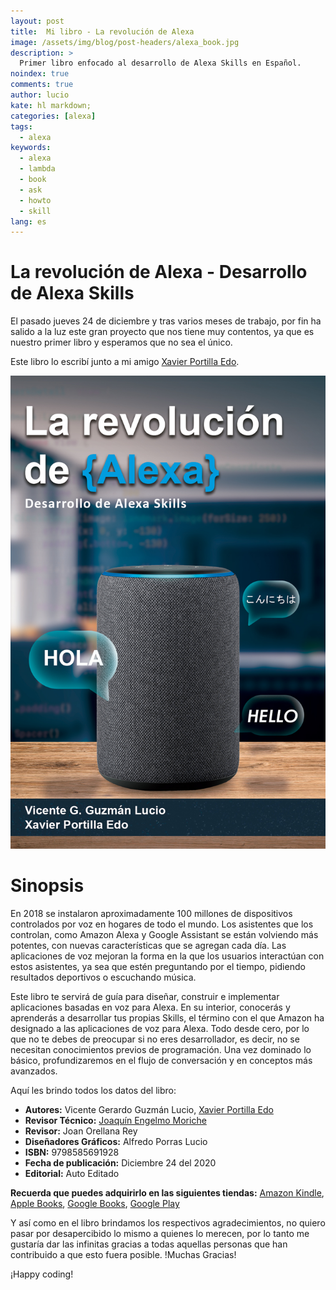 ```yaml
---
layout: post
title:  Mi libro - La revolución de Alexa
image: /assets/img/blog/post-headers/alexa_book.jpg
description: >
  Primer libro enfocado al desarrollo de Alexa Skills en Español.
noindex: true
comments: true
author: lucio
kate: hl markdown;
categories: [alexa]
tags:
  - alexa
keywords:
  - alexa
  - lambda
  - book
  - ask
  - howto
  - skill
lang: es
---
```


# La revolución de Alexa - Desarrollo de Alexa Skills

El pasado jueves 24 de diciembre y tras varios meses de trabajo, por fin ha salido a la luz este gran proyecto que nos tiene muy contentos, ya que es nuestro primer libro y esperamos que no sea el único.

Este libro lo escribí junto a mi amigo [Xavier Portilla Edo](https://xavidop.github.io/).

 ![image](/assets/img/books/la_revolucion_de_alexa.jpg)

# Sinopsis

En 2018 se instalaron aproximadamente 100 millones de dispositivos controlados por voz en hogares de todo el mundo. Los asistentes que los controlan, como Amazon Alexa y Google Assistant se están volviendo más potentes, con nuevas características que se agregan cada día. Las aplicaciones de voz mejoran la forma en la que los usuarios interactúan con estos asistentes, ya sea que estén preguntando por el tiempo, pidiendo resultados deportivos o escuchando música. 

Este libro te servirá de guía para diseñar, construir e implementar aplicaciones basadas en voz para Alexa. En su interior, conocerás y aprenderás a desarrollar tus propias Skills, el término con el que Amazon ha designado a las aplicaciones de voz para Alexa. Todo desde cero, por lo que no te debes de preocupar si no eres desarrollador, es decir, no se necesitan conocimientos previos de programación. Una vez dominado lo básico, profundizaremos en el flujo de conversación y en conceptos más avanzados.

Aquí les brindo todos los datos del libro:

* **Autores:** Vicente Gerardo Guzmán Lucio, [Xavier Portilla Edo](https://xavidop.github.io/)
* **Revisor Técnico:** [Joaquín Engelmo Moriche](https://www.kinisoftware.com/)
* **Revisor:** Joan Orellana Rey
* **Diseñadores Gráficos:** Alfredo Porras Lucio
* **ISBN:** 9798585691928
* **Fecha de publicación:** Diciembre 24 del 2020
* **Editorial:** Auto Editado

**Recuerda que puedes adquirirlo en las siguientes tiendas:** [Amazon Kindle](https://www.amazon.es/dp/B08R8X5QM5), [Apple Books](https://books.apple.com/es/book/id1546878047), [Google Books](https://books.google.es/books/about?id=u6AQEAAAQBAJ), [Google Play](https://play.google.com/store/books/details?id=u6AQEAAAQBAJ)

Y así como en el libro brindamos los respectivos agradecimientos, no quiero pasar por desapercibido lo mismo a quienes lo merecen, por lo tanto me gustaría dar las infinitas gracias a todas aquellas personas que han contribuido a que esto fuera posible. !Muchas Gracias!

¡Happy coding!

